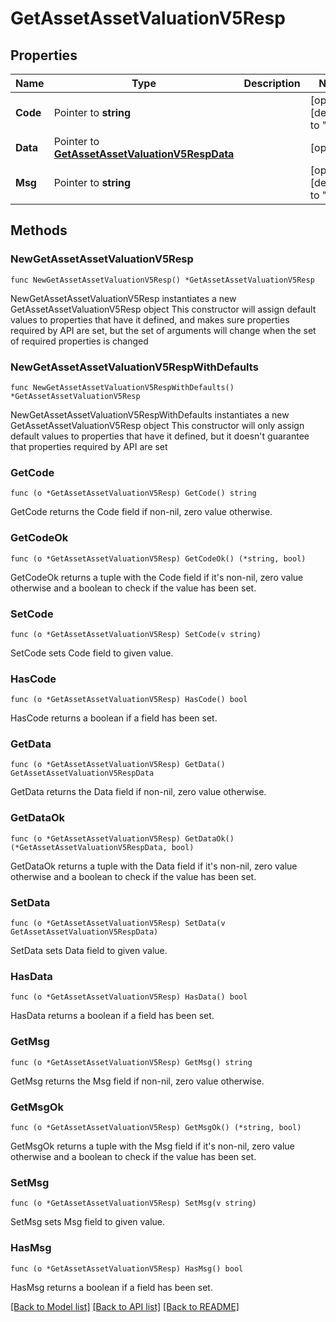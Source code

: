 # GetAssetAssetValuationV5Resp

## Properties

Name | Type | Description | Notes
------------ | ------------- | ------------- | -------------
**Code** | Pointer to **string** |  | [optional] [default to ""]
**Data** | Pointer to [**GetAssetAssetValuationV5RespData**](GetAssetAssetValuationV5RespData.md) |  | [optional] 
**Msg** | Pointer to **string** |  | [optional] [default to ""]

## Methods

### NewGetAssetAssetValuationV5Resp

`func NewGetAssetAssetValuationV5Resp() *GetAssetAssetValuationV5Resp`

NewGetAssetAssetValuationV5Resp instantiates a new GetAssetAssetValuationV5Resp object
This constructor will assign default values to properties that have it defined,
and makes sure properties required by API are set, but the set of arguments
will change when the set of required properties is changed

### NewGetAssetAssetValuationV5RespWithDefaults

`func NewGetAssetAssetValuationV5RespWithDefaults() *GetAssetAssetValuationV5Resp`

NewGetAssetAssetValuationV5RespWithDefaults instantiates a new GetAssetAssetValuationV5Resp object
This constructor will only assign default values to properties that have it defined,
but it doesn't guarantee that properties required by API are set

### GetCode

`func (o *GetAssetAssetValuationV5Resp) GetCode() string`

GetCode returns the Code field if non-nil, zero value otherwise.

### GetCodeOk

`func (o *GetAssetAssetValuationV5Resp) GetCodeOk() (*string, bool)`

GetCodeOk returns a tuple with the Code field if it's non-nil, zero value otherwise
and a boolean to check if the value has been set.

### SetCode

`func (o *GetAssetAssetValuationV5Resp) SetCode(v string)`

SetCode sets Code field to given value.

### HasCode

`func (o *GetAssetAssetValuationV5Resp) HasCode() bool`

HasCode returns a boolean if a field has been set.

### GetData

`func (o *GetAssetAssetValuationV5Resp) GetData() GetAssetAssetValuationV5RespData`

GetData returns the Data field if non-nil, zero value otherwise.

### GetDataOk

`func (o *GetAssetAssetValuationV5Resp) GetDataOk() (*GetAssetAssetValuationV5RespData, bool)`

GetDataOk returns a tuple with the Data field if it's non-nil, zero value otherwise
and a boolean to check if the value has been set.

### SetData

`func (o *GetAssetAssetValuationV5Resp) SetData(v GetAssetAssetValuationV5RespData)`

SetData sets Data field to given value.

### HasData

`func (o *GetAssetAssetValuationV5Resp) HasData() bool`

HasData returns a boolean if a field has been set.

### GetMsg

`func (o *GetAssetAssetValuationV5Resp) GetMsg() string`

GetMsg returns the Msg field if non-nil, zero value otherwise.

### GetMsgOk

`func (o *GetAssetAssetValuationV5Resp) GetMsgOk() (*string, bool)`

GetMsgOk returns a tuple with the Msg field if it's non-nil, zero value otherwise
and a boolean to check if the value has been set.

### SetMsg

`func (o *GetAssetAssetValuationV5Resp) SetMsg(v string)`

SetMsg sets Msg field to given value.

### HasMsg

`func (o *GetAssetAssetValuationV5Resp) HasMsg() bool`

HasMsg returns a boolean if a field has been set.


[[Back to Model list]](../README.md#documentation-for-models) [[Back to API list]](../README.md#documentation-for-api-endpoints) [[Back to README]](../README.md)


